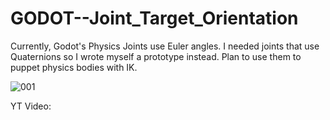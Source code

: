 # GODOT--Joint_Target_Orientation

Currently, Godot's Physics Joints use Euler angles. I needed joints that use Quaternions so I wrote myself a prototype instead. Plan to use them to puppet physics bodies with IK.

![001](https://user-images.githubusercontent.com/37253663/152513594-8664cd0a-4f48-4bde-9882-42eccecb7944.png)

YT Video:
